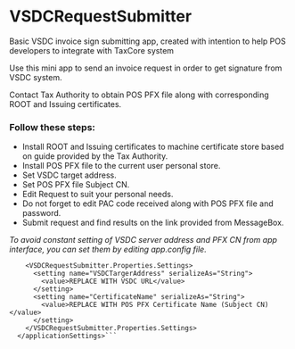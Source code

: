 # VSDCRequestSubmitter
Basic VSDC invoice sign submitting app, created with intention to help POS developers to integrate with TaxCore system

Use this mini app to send an invoice request in order to get signature from VSDC system.

Contact Tax Authority to obtain POS PFX file along with corresponding ROOT and Issuing certificates.

### Follow these steps:

* Install ROOT and Issuing certificates to machine certificate store based on guide provided by the Tax Authority.
* Install POS PFX file to the current user personal store.
* Set VSDC target address.
* Set POS PFX file Subject CN.
* Edit Request to suit your personal needs.
* Do not forget to edit PAC code received along with POS PFX file and password.
* Submit request and find results on the link provided from MessageBox.

_To avoid constant setting of VSDC server address and PFX CN from app interface, you can set them by editing app.config file._

```<applicationSettings>
    <VSDCRequestSubmitter.Properties.Settings>
      <setting name="VSDCTargerAddress" serializeAs="String">
        <value>REPLACE WITH VSDC URL</value>
      </setting>
      <setting name="CertificateName" serializeAs="String">
        <value>REPLACE WITH POS PFX Certificate Name (Subject CN)</value>
      </setting>
    </VSDCRequestSubmitter.Properties.Settings>
  </applicationSettings>```
